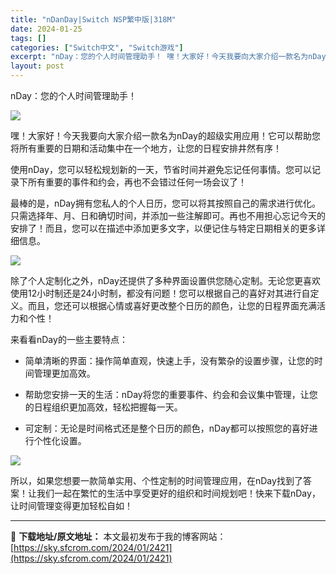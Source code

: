 ```yaml
---
title: "nDanDay|Switch NSP繁中版|318M"
date: 2024-01-25
tags: []
categories: ["Switch中文", "Switch游戏"]
excerpt: "nDay：您的个人时间管理助手！ 嘿！大家好！今天我要向大家介绍一款名为nDay的超级实用应用！它可以帮助您将所有重要的日期和活动集中在一个地方，让您的日程安排井然有序！ 使用nDay，您可以轻松规划新的一天，节省时间并避免忘记任何事情。您可以记录下所有重要的事件和约会，再也不会错过任何一场会议了！&hellip;"
layout: post
---
```


nDay：您的个人时间管理助手！

<img class="rich_pages wxw-img" src="https://sky.sfcrom.com/wp-content/uploads/2024/01/20240125070544-a62d5.png" data-imgfileid="110004130" data-ratio="0.5626666666666666" data-type="png" data-w="1125" data-imgqrcoded="1" />

嘿！大家好！今天我要向大家介绍一款名为nDay的超级实用应用！它可以帮助您将所有重要的日期和活动集中在一个地方，让您的日程安排井然有序！

使用nDay，您可以轻松规划新的一天，节省时间并避免忘记任何事情。您可以记录下所有重要的事件和约会，再也不会错过任何一场会议了！

最棒的是，nDay拥有您私人的个人日历，您可以将其按照自己的需求进行优化。只需选择年、月、日和确切时间，并添加一些注解即可。再也不用担心忘记今天的安排了！而且，您可以在描述中添加更多文字，以便记住与特定日期相关的更多详细信息。

<img class="rich_pages wxw-img" src="https://sky.sfcrom.com/wp-content/uploads/2024/01/20240125070544-72599.jpeg" data-imgfileid="110004131" data-ratio="0.5626666666666666" data-type="jpeg" data-w="1125" />

除了个人定制化之外，nDay还提供了多种界面设置供您随心定制。无论您更喜欢使用12小时制还是24小时制，都没有问题！您可以根据自己的喜好对其进行自定义。而且，您还可以根据心情或喜好更改整个日历的颜色，让您的日程界面充满活力和个性！

来看看nDay的一些主要特点：

- 简单清晰的界面：操作简单直观，快速上手，没有繁杂的设置步骤，让您的时间管理更加高效。

- 帮助您安排一天的生活：nDay将您的重要事件、约会和会议集中管理，让您的日程组织更加高效，轻松把握每一天。

- 可定制：无论是时间格式还是整个日历的颜色，nDay都可以按照您的喜好进行个性化设置。

<img class="rich_pages wxw-img" src="https://sky.sfcrom.com/wp-content/uploads/2024/01/20240125070544-e786c.jpeg" data-imgfileid="110004133" data-ratio="0.5626666666666666" data-type="jpeg" data-w="1125" />

所以，如果您想要一款简单实用、个性定制的时间管理应用，在nDay找到了答案！让我们一起在繁忙的生活中享受更好的组织和时间规划吧！快来下载nDay，让时间管理变得更加轻松自如！

---
📖 **下载地址/原文地址：** 本文最初发布于我的博客网站：[https://sky.sfcrom.com/2024/01/2421](https://sky.sfcrom.com/2024/01/2421)

